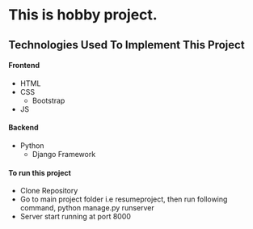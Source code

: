 # This is hobby project.
## Technologies Used To Implement This Project
#### Frontend
* HTML
* CSS
    * Bootstrap
* JS
#### Backend
* Python
     * Django Framework
#### To run this project
* Clone Repository
* Go to main project folder i.e resumeproject, then run following command,
  python manage.py runserver
* Server start running at port 8000
